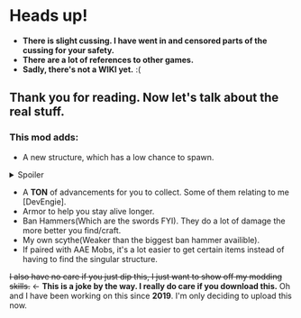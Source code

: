 # Heads up!
- **There is slight cussing. I have went in and censored parts of the cussing for your safety.**
- **There are a lot of references to other games.**
- **Sadly, there's not a WIKI yet.** :(
## Thank you for reading. Now let's talk about the real stuff.
### This mod adds:
- A new structure, which has a low chance to spawn.

<details>
<summary>Spoiler</summary>

- A gamerule which if it is enabled, a new command is able to be used. It's for lore sake, chill out people. (/startdetectivemode)

</details>


- A **TON** of advancements for you to collect. Some of them relating to me [DevEngie].
- Armor to help you stay alive longer.
- Ban Hammers(Which are the swords FYI). They do a lot of damage the more better you find/craft.
- My own scythe(Weaker than the biggest ban hammer availible).
- If paired with AAE Mobs, it's a lot easier to get certain items instead of having to find the singular structure.

~~I also have no care if you just dip this, I just want to show off my modding skills.~~ <- **This is a joke by the way. I really do care if you download this.** Oh and I have been working on this since **2019**. I'm only deciding to upload this now.
